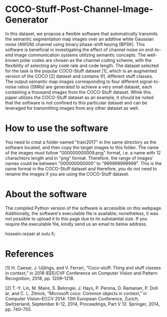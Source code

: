 # COCO-Stuff-Post-Channel-Image-Generator
In this dataset, we propose a flexible software that automatically transmits the semantic segmentation map images over an additive white Gaussian noise (AWGN) channel using binary phase-shift keying (BPSK). This software is beneficial in investigating the effect of channel noise on end-to-end image communication systems utilizing semantic concepts. The well-known polar codes are chosen as the channel coding scheme, with the flexibility of selecting any code rate and code length. The dataset selected for the task is the popular COCO-Stuff dataset [1], which is an augmented version of the COCO [2] dataset and contains $91$, different stuff classes. The output semantic map images corresponding to four different signal-to-noise ratios (SNRs) are generated to achieve a very small dataset, each containing a thousand images from the COCO-Stuff dataset. While this paper utilizes the COCO-Stuff dataset as an example, it should be noted that the software is not confined to this particular dataset and can be leveraged for transmitting images from any other dataset as well.

# How to use the software
You need to creat a folder named "train2017" in the same directory as the software located, and then copy the target images to this folder. The name of the images must follow "000000000009.png" format, i.e. a name with 12 charachtors length and in "png" format. Therefore, the range of images' names could be between "000000000000" to "999999999999". This is the name format in the COCO-Stuff dataset and therefore, you do not need to rename the images if you are using the COCO-Stuff dataset.

# About the software
The compiled Python version of the software is accessible on this webpage. Additionally, the software's executable file is available; nonetheless, it was not possible to upload it to this page due to its substantial size. If you require the executable file, kindly send us an email to below address.

hossein.rezaei at oulu.fi;

# References

[1] H. Caesar, J. Uijlings, and V. Ferrari, “Coco-stuff: Thing and stuff classes in context,” in 2018 IEEE/CVF Conference on Computer Vision and Pattern Recognition, 2018, pp. 1209–1218.

[2] T.-Y. Lin, M. Maire, S. Belongie, J. Hays, P. Perona, D. Ramanan, P. Doll ́ar, and C. L. Zitnick, “Microsoft coco: Common objects in context,” in Computer Vision–ECCV 2014: 13th European Conference, Zurich, Switzerland, September 6-12, 2014, Proceedings, Part V 13. Springer, 2014, pp. 740–755.
